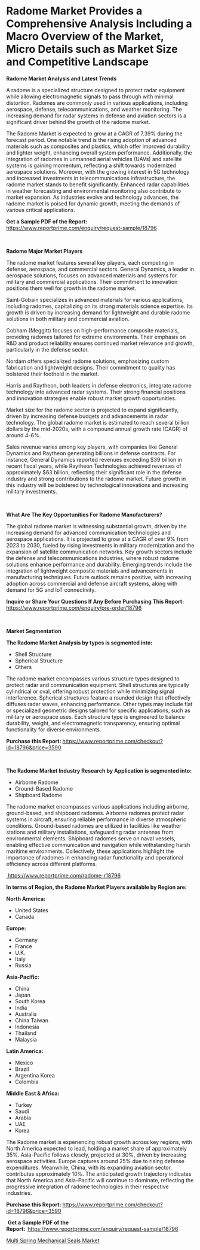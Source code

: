 <p><h1>Radome Market Provides a Comprehensive Analysis Including a Macro Overview of the Market, Micro Details such as Market Size and Competitive Landscape</h1></p><p><strong>Radome Market Analysis and Latest Trends</strong></p>
<p><p>A radome is a specialized structure designed to protect radar equipment while allowing electromagnetic signals to pass through with minimal distortion. Radomes are commonly used in various applications, including aerospace, defense, telecommunications, and weather monitoring. The increasing demand for radar systems in defense and aviation sectors is a significant driver behind the growth of the radome market. </p><p>The Radome Market is expected to grow at a CAGR of 7.39% during the forecast period. One notable trend is the rising adoption of advanced materials such as composites and plastics, which offer improved durability and lighter weight, enhancing overall system performance. Additionally, the integration of radomes in unmanned aerial vehicles (UAVs) and satellite systems is gaining momentum, reflecting a shift towards modernized aerospace solutions. Moreover, with the growing interest in 5G technology and increased investments in telecommunications infrastructure, the radome market stands to benefit significantly. Enhanced radar capabilities in weather forecasting and environmental monitoring also contribute to market expansion. As industries evolve and technology advances, the radome market is poised for dynamic growth, meeting the demands of various critical applications.</p></p>
<p><strong>Get a Sample PDF of the Report:&nbsp;</strong> <a href="https://www.reportprime.com/enquiry/request-sample/18796?utm_campaign=2244&utm_medium=2&utm_source=Github&utm_content=ia&utm_term=19032025&utm_id=radome">https://www.reportprime.com/enquiry/request-sample/18796</a></p>
<p>&nbsp;</p>
<p><strong>Radome Major Market Players</strong></p>
<p><p>The radome market features several key players, each competing in defense, aerospace, and commercial sectors. General Dynamics, a leader in aerospace solutions, focuses on advanced materials and systems for military and commercial applications. Their commitment to innovation positions them well for growth in the radome market.</p><p>Saint-Gobain specializes in advanced materials for various applications, including radomes, capitalizing on its strong materials science expertise. Its growth is driven by increasing demand for lightweight and durable radome solutions in both military and commercial aviation.</p><p>Cobham (Meggitt) focuses on high-performance composite materials, providing radomes tailored for extreme environments. Their emphasis on R&D and product reliability ensures continued market relevance and growth, particularly in the defense sector.</p><p>Nordam offers specialized radome solutions, emphasizing custom fabrication and lightweight designs. Their commitment to quality has bolstered their foothold in the market.</p><p>Harris and Raytheon, both leaders in defense electronics, integrate radome technology into advanced radar systems. Their strong financial positions and innovation strategies enable robust market growth opportunities.</p><p>Market size for the radome sector is projected to expand significantly, driven by increasing defense budgets and advancements in radar technology. The global radome market is estimated to reach several billion dollars by the mid-2020s, with a compound annual growth rate (CAGR) of around 4-6%.</p><p>Sales revenue varies among key players, with companies like General Dynamics and Raytheon generating billions in defense contracts. For instance, General Dynamics reported revenues exceeding $39 billion in recent fiscal years, while Raytheon Technologies achieved revenues of approximately $63 billion, reflecting their significant role in the defense industry and strong contributions to the radome market. Future growth in this industry will be bolstered by technological innovations and increasing military investments.</p></p>
<p>&nbsp;</p>
<p><strong>What Are The Key Opportunities For Radome Manufacturers?</strong></p>
<p><p>The global radome market is witnessing substantial growth, driven by the increasing demand for advanced communication technologies and aerospace applications. It is projected to grow at a CAGR of over 9% from 2023 to 2030, fueled by rising investments in military modernization and the expansion of satellite communication networks. Key growth sectors include the defense and telecommunications industries, where robust radome solutions enhance performance and durability. Emerging trends include the integration of lightweight composite materials and advancements in manufacturing techniques. Future outlook remains positive, with increasing adoption across commercial and defense aircraft systems, along with demand for 5G and IoT connectivity.</p></p>
<p><strong>Inquire or Share Your Questions If Any Before Purchasing This Report:</strong> <a href="https://www.reportprime.com/enquiry/pre-order/18796?utm_campaign=2244&utm_medium=2&utm_source=Github&utm_content=ia&utm_term=19032025&utm_id=radome">https://www.reportprime.com/enquiry/pre-order/18796</a></p>
<p>&nbsp;</p>
<p><strong>Market Segmentation</strong></p>
<p><strong>The Radome Market Analysis by types is segmented into:</strong></p>
<p><ul><li>Shell Structure</li><li>Spherical Structure</li><li>Others</li></ul></p>
<p><p>The radome market encompasses various structure types designed to protect radar and communication equipment. Shell structures are typically cylindrical or oval, offering robust protection while minimizing signal interference. Spherical structures feature a rounded design that effectively diffuses radar waves, enhancing performance. Other types may include flat or specialized geometric designs tailored for specific applications, such as military or aerospace uses. Each structure type is engineered to balance durability, weight, and electromagnetic transparency, ensuring optimal functionality for diverse environments.</p></p>
<p><strong>Purchase this Report:&nbsp;</strong><a href="https://www.reportprime.com/checkout?id=18796&price=3590&utm_campaign=2244&utm_medium=2&utm_source=Github&utm_content=ia&utm_term=19032025&utm_id=radome">https://www.reportprime.com/checkout?id=18796&price=3590</a></p>
<p>&nbsp;</p>
<p><strong>The Radome Market Industry Research by Application is segmented into:</strong></p>
<p><ul><li>Airborne Radome</li><li>Ground-Based Radome</li><li>Shipboard Radome</li></ul></p>
<p><p>The radome market encompasses various applications including airborne, ground-based, and shipboard radomes. Airborne radomes protect radar systems in aircraft, ensuring reliable performance in diverse atmospheric conditions. Ground-based radomes are utilized in facilities like weather stations and military installations, safeguarding radar antennas from environmental elements. Shipboard radomes serve on naval vessels, enabling effective communication and navigation while withstanding harsh maritime environments. Collectively, these applications highlight the importance of radomes in enhancing radar functionality and operational efficiency across different platforms.</p></p>
<p><a href="https://www.reportprime.com/radome-r18796?utm_campaign=2244&utm_medium=2&utm_source=Github&utm_content=ia&utm_term=19032025&utm_id=radome">&nbsp;https://www.reportprime.com/radome-r18796</a></p>
<p><strong>In terms of Region, the Radome Market Players available by Region are:</strong></p>
<p>
    <p> <strong> North America: </strong>
        <ul>
            <li>United States</li>
            <li>Canada</li>
        </ul>
        </p> 
    <p> <strong> Europe: </strong>
        <ul>
            <li>Germany</li>
            <li>France</li>
            <li>U.K.</li>
            <li>Italy</li>
            <li>Russia</li>
        </ul>
        </p> 
    <p> <strong> Asia-Pacific: </strong>
        <ul>
            <li>China</li>
            <li>Japan</li>
            <li>South Korea</li>
            <li>India</li>
            <li>Australia</li>
            <li>China Taiwan</li>
            <li>Indonesia</li>
            <li>Thailand</li>
            <li>Malaysia</li>
        </ul>
        </p> 
    <p> <strong> Latin America: </strong>
        <ul>
            <li>Mexico</li>
            <li>Brazil</li>
            <li>Argentina Korea</li>
            <li>Colombia</li>
        </ul>
        </p> 
    <p> <strong> Middle East & Africa: </strong>
        <ul>
            <li>Turkey</li>
            <li>Saudi</li>
            <li>Arabia</li>
            <li>UAE</li>
            <li>Korea</li>
        </ul>
    </p>
    </p>
<p><p>The Radome market is experiencing robust growth across key regions, with North America expected to lead, holding a market share of approximately 35%. Asia-Pacific follows closely, projected at 30%, driven by increasing aerospace activities. Europe captures around 25% due to rising defense expenditures. Meanwhile, China, with its expanding aviation sector, contributes approximately 10%. The anticipated growth trajectory indicates that North America and Asia-Pacific will continue to dominate, reflecting the progressive integration of radome technologies in their respective industries.</p></p>
<p><strong>Purchase this Report: </strong><a href="https://www.reportprime.com/checkout?id=18796&price=3590&utm_campaign=2244&utm_medium=2&utm_source=Github&utm_content=ia&utm_term=19032025&utm_id=radome">https://www.reportprime.com/checkout?id=18796&price=3590</a></p>
<p>&nbsp;<strong>Get a Sample PDF of the Report:&nbsp;&nbsp;</strong><a href="https://www.reportprime.com/enquiry/request-sample/18796?utm_campaign=2244&utm_medium=2&utm_source=Github&utm_content=ia&utm_term=19032025&utm_id=radome">https://www.reportprime.com/enquiry/request-sample/18796</a></p>
<p><strong></strong></p>
<p><p><a href="https://github.com/saoneubeh8/Market-Research-Report-List-1/blob/main/multi-spring-mechanical-seals-market.md?utm_campaign=2244&utm_medium=2&utm_source=Github&utm_content=ia&utm_term=19032025&utm_id=radome">Multi Spring Mechanical Seals Market</a></p></p>